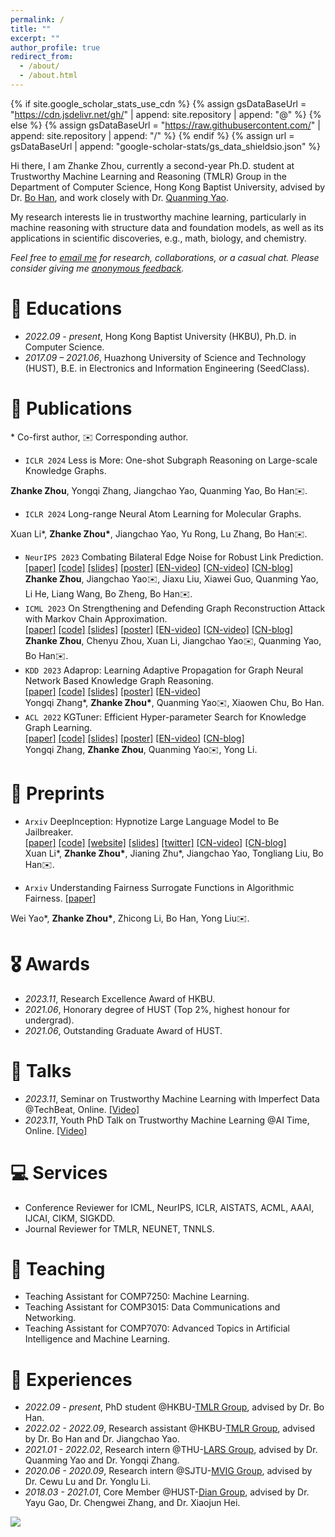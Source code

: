 ```yaml
---
permalink: /
title: ""
excerpt: ""
author_profile: true
redirect_from: 
  - /about/
  - /about.html
---
```

{% if site.google_scholar_stats_use_cdn %}
{% assign gsDataBaseUrl = "https://cdn.jsdelivr.net/gh/" | append: site.repository | append: "@" %}
{% else %}
{% assign gsDataBaseUrl = "https://raw.githubusercontent.com/" | append: site.repository | append: "/" %}
{% endif %}
{% assign url = gsDataBaseUrl | append: "google-scholar-stats/gs_data_shieldsio.json" %}

<span class='anchor' id='about-me'></span>

Hi there, I am Zhanke Zhou, currently a second-year Ph.D. student at Trustworthy Machine Learning and Reasoning (TMLR) Group in the Department of Computer Science, Hong Kong Baptist University, advised by Dr. [Bo Han](https://bhanml.github.io/), and work closely with Dr. [Quanming Yao](https://lars-group.github.io/).

My research interests lie in trustworthy machine learning, particularly in machine reasoning with structure data and foundation models, as well as its applications in scientific discoveries, e.g., math, biology, and chemistry.

<!-- I am always open to possible collaborations. If you are interested, please do not hesitate to [contact me](mailto:cszkzhou@comp.hkbu.edu.hk)! -->

*Feel free to [email me](mailto:cszkzhou@comp.hkbu.edu.hk) for research, collaborations, or a casual chat. Please consider giving me [anonymous feedback](https://docs.google.com/forms/d/e/1FAIpQLSeE4_y14QlUtJ8MhltnGnWwco7J1sWprXnlGoFWFo002k26lw/viewform?usp=sf_link).*


# 📖 Educations
- *2022.09 - present*, Hong Kong Baptist University (HKBU), Ph.D. in Computer Science.
- *2017.09 – 2021.06*, Huazhong University of Science and Technology (HUST), B.E. in Electronics and Information Engineering (SeedClass).

# 📝 Publications
\* Co-first author, ✉️ Corresponding author.

- ``ICLR 2024`` Less is More: One-shot Subgraph Reasoning on Large-scale Knowledge Graphs.  
<!-- [[paper]](https://github.com/AndrewZhou924) -->
<!-- [[code]](https://github.com/AndrewZhou924)   -->
  **Zhanke Zhou**, Yongqi Zhang, Jiangchao Yao, Quanming Yao, Bo Han✉️.
- ``ICLR 2024`` Long-range Neural Atom Learning for Molecular Graphs.  
<!-- [[paper]](https://github.com/AndrewZhou924) -->
<!-- [[code]](https://github.com/AndrewZhou924)   -->
  Xuan Li\*, **Zhanke Zhou\***, Jiangchao Yao, Yu Rong, Lu Zhang, Bo Han✉️.
- ``NeurIPS 2023`` Combating Bilateral Edge Noise for Robust Link Prediction.  
[[paper]](https://arxiv.org/pdf/2311.01196.pdf)
[[code]](https://github.com/tmlr-group/RGIB)
[[slides]](/_pages/data/slides-RGIB.pdf)
[[poster]](/_pages/data/poster-RGIB.pdf)
[[EN-video]](https://slideslive.com/39010502/combating-bilateral-edge-noise-for-robust-link-prediction?ref=search-presentations)
[[CN-video]](https://www.bilibili.com/video/BV1cQ4y1x76L/?t=4490)
[[CN-blog]](https://mp.weixin.qq.com/s/0GypXaICRLrJFywLpdW8bA)  
  **Zhanke Zhou**, Jiangchao Yao✉️, Jiaxu Liu, Xiawei Guo, Quanming Yao, Li He, Liang Wang, Bo Zheng, Bo Han✉️.
- ``ICML 2023`` On Strengthening and Defending Graph Reconstruction Attack with Markov Chain Approximation.  
[[paper]](https://arxiv.org/pdf/2306.09104.pdf)
[[code]](https://github.com/tmlr-group/MC-GRA)
[[slides]](/_pages/data/slides-GRA.pdf)
[[poster]](/_pages/data/poster-GRA.pdf)
[[EN-video]](https://slideslive.com/39003755/on-strengthening-and-defending-graph-reconstruction-attack-with-markov-chain-approximation?ref=search-presentations)
[[CN-video]](https://www.bilibili.com/video/BV1ag4y1Q7ye/?t=7945)
[[CN-blog]](https://mp.weixin.qq.com/s/hKSEMuNx6-g5SXfLjveDlw)  
  **Zhanke Zhou**, Chenyu Zhou, Xuan Li, Jiangchao Yao✉️, Quanming Yao, Bo Han✉️.
- ``KDD 2023`` Adaprop: Learning Adaptive Propagation for Graph Neural Network Based Knowledge Graph Reasoning.  
[[paper]](https://arxiv.org/pdf/2205.15319.pdf)
[[code]](https://github.com/LARS-research/AdaProp)
[[slides]](/_pages/data/slides-AdaProp.pdf)
[[poster]](/_pages/data/poster-AdaProp.pdf)
[[EN-video]](https://www.youtube.com/watch?v=4YggNGOcTOk)  
  Yongqi Zhang\*, **Zhanke Zhou\***, Quanming Yao✉️, Xiaowen Chu, Bo Han.
- ``ACL 2022`` KGTuner: Efficient Hyper-parameter Search for Knowledge Graph Learning.  
[[paper]](https://arxiv.org/pdf/2205.02460.pdf)
[[code]](https://github.com/LARS-research/KGTuner)
[[slides]](/_pages/data/slides-KGTuner.pdf)
[[poster]](/_pages/data/poster-KGTuner.pdf)
[[EN-video]](https://www.youtube.com/watch?v=wSbJKPtUNjo/&t=1h52m)
[[CN-blog]](https://mp.weixin.qq.com/s/Pt9j7Zm0ujVQHzt650zYvA)  
  Yongqi Zhang, **Zhanke Zhou**, Quanming Yao✉️, Yong Li.

# 📝 Preprints
- ``Arxiv`` DeepInception: Hypnotize Large Language Model to Be Jailbreaker.  
[[paper]](https://arxiv.org/pdf/2311.03191.pdf)
[[code]](https://github.com/tmlr-group/DeepInception)
[[website]](https://deepinception.github.io/)
[[slides]](./_pages/data/slides-DeepInception.pdf)
[[twitter]](https://twitter.com/Jianing9810/status/1721894260231098812)
[[CN-video]](https://www.bilibili.com/video/BV16N4y1i7Rw/?t=2477)
[[CN-blog]](https://mp.weixin.qq.com/s/PufSBheCrJsjzkC4LD20Nw)  
Xuan Li\*, **Zhanke Zhou\***, Jianing Zhu\*, Jiangchao Yao, Tongliang Liu, Bo Han✉️.

- ``Arxiv`` Understanding Fairness Surrogate Functions in Algorithmic Fairness.
[[paper]](https://arxiv.org/pdf/2310.11211.pdf)  
<!-- [[code]](https://github.com/AndrewZhou924)   -->
Wei Yao\*, **Zhanke Zhou\***, Zhicong Li, Bo Han, Yong Liu✉️.

# 🎖 Awards
- *2023.11*, Research Excellence Award of HKBU.
- *2021.06*, Honorary degree of HUST (Top 2%, highest honour for undergrad).
- *2021.06*, Outstanding Graduate Award of HUST.

# 💬 Talks
- *2023.11*, Seminar on Trustworthy Machine Learning with Imperfect Data @TechBeat, Online.
[[Video]](https://www.bilibili.com/video/BV1cQ4y1x76L/?t=4490)
- *2023.11*, Youth PhD Talk on Trustworthy Machine Learning @AI Time, Online.
[[Video]](https://www.bilibili.com/video/BV1ag4y1Q7ye/?t=7945)

# 💻 Services
- Conference Reviewer for ICML, NeurIPS, ICLR, AISTATS, ACML, AAAI, IJCAI, CIKM, SIGKDD.
- Journal Reviewer for TMLR, NEUNET, TNNLS.

# 🏫 Teaching
- Teaching Assistant for COMP7250: Machine Learning.
- Teaching Assistant for COMP3015: Data Communications and Networking.
- Teaching Assistant for COMP7070: Advanced Topics in Artificial Intelligence and Machine Learning.

# 📖 Experiences
- *2022.09 - present*, PhD student @HKBU-[TMLR Group](https://bhanml.github.io/group.html), advised by Dr. Bo Han.
- *2022.02 - 2022.09*, Research assistant @HKBU-[TMLR Group](https://bhanml.github.io/group.html), advised by Dr. Bo Han and Dr. Jiangchao Yao.
- *2021.01 - 2022.02*, Research intern @THU-[LARS Group](https://lars-group.github.io/pages/group.html), advised by Dr. Quanming Yao and Dr. Yongqi Zhang.
- *2020.06 - 2020.09*, Research intern @SJTU-[MVIG Group](https://mvig.org/), advised by Dr. Cewu Lu and Dr. Yonglu Li.
- *2018.03 - 2021.01*, Core Member @HUST-[Dian Group](https://dian.org.cn/), advised by Dr. Yayu Gao, Dr. Chengwei Zhang, and Dr. Xiaojun Hei.

  
<!-- <div align=center> -->
<!-- <a href='https://clustrmaps.com/site/1byjf'  title='Visit tracker'><img src='//clustrmaps.com/map_v2.png?cl=080808&w=400&t=tt&d=EuVM39DBt0G0cQJh20EJFBL7BHU5A5hzsTXUdCbe7Ic&co=ffffff&ct=808080'/></a> -->
<a href='https://clustrmaps.com/site/1byjf'  title='Visit tracker'><img src='//clustrmaps.com/map_v2.png?cl=080808&w=a&t=m&d=EuVM39DBt0G0cQJh20EJFBL7BHU5A5hzsTXUdCbe7Ic&co=ffffff&ct=808080'/></a>
<!-- </div> -->